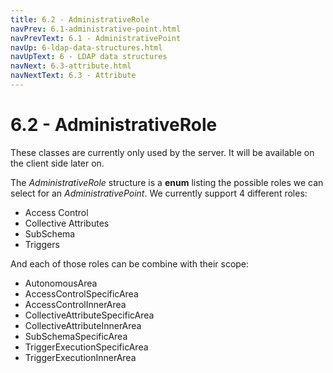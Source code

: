 ```yaml
---
title: 6.2 - AdministrativeRole
navPrev: 6.1-administrative-point.html
navPrevText: 6.1 - AdministrativePoint
navUp: 6-ldap-data-structures.html
navUpText: 6 - LDAP data structures
navNext: 6.3-attribute.html
navNextText: 6.3 - Attribute
---
```


# 6.2 - AdministrativeRole

<DIV class="note" markdown="1">
These classes are currently only used by the server. It will be available on the client side later on.
</DIV>

The _AdministrativeRole_ structure is a **enum** listing the possible roles we can select for an _AdministrativePoint_. We currently support 4 different roles:

* Access Control
* Collective Attributes
* SubSchema
* Triggers

And each of those roles can be combine with their scope:

* AutonomousArea
* AccessControlSpecificArea
* AccessControlInnerArea
* CollectiveAttributeSpecificArea
* CollectiveAttributeInnerArea
* SubSchemaSpecificArea
* TriggerExecutionSpecificArea
* TriggerExecutionInnerArea
